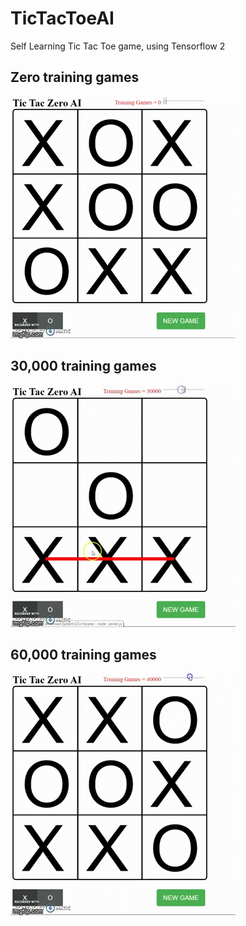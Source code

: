 # TicTacToeAI
Self Learning Tic Tac Toe game, using Tensorflow 2

## Zero training games
![Image description](https://github.com/Graham28/TicTacToeAI/blob/master/40hi6e.gif?raw=true)

## 30,000 training games
![Image description](https://github.com/Graham28/TicTacToeAI/blob/master/40hik7.gif?raw=true)

## 60,000 training games
![Image description](https://github.com/Graham28/TicTacToeAI/blob/master/40hiqb.gif?raw=true)
